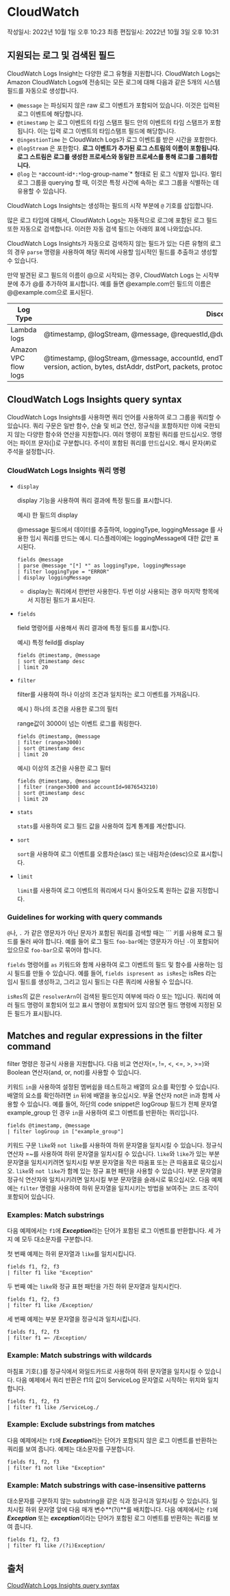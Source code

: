 # CloudWatch

작성일시: 2022년 10월 1일 오후 10:23
최종 편집일시: 2022년 10월 3일 오후 10:31

## 지원되는 로그 및 검색된 필드

CloudWatch Logs Insight는 다양한 로그 유형을 지원합니다. CloudWatch Logs는 Amazon CloudWatch Logs에 전송되는 모든 로그에 대해 다음과 같은 5개의 시스템 필드를 자동으로 생성합니다.

- `@message` 는 파싱되지 않은 raw 로그 이벤트가 포함되어 있습니다. 이것은 입력된 로그 이벤트에 해당합니다.
- `@timestamp` 는 로그 이벤트의 타임 스탬프 필드 안의 이벤트의 타임 스탬프가 포함됩니다. 이는 입력 로그 이벤트의 타임스탬프 필드에 해당합니다.
- `@ingestionTime` 는 CloudWatch Logs가 로그 이벤트를 받은 시간을 포함한다.
- `@logStream` 은 포한함다. **로그 이벤트가 추가된 로그 스트림의 이름이 포함됩니다. 로그 스트림은 로그를 생성한 프로세스와 동일한 프로세스를 통해 로그를 그룹화합니다.**
- `@log` 는 `*`account-id`*:*`log-group-name`* 형태로 된 로그 식발자 입니다. 멀티 로그 그룹을 querying 할 때, 이것은 특정 사건에 속하는 로그 그룹을 식별하는 데 유용할 수 있습니다.

CloudWatch Logs Insights는 생성하는 필드의 시작 부분에 `@` 기호를 삽입합니다.

많은 로그 타입에 대해서, CloudWatch Logs는 자동적으로 로그에 포함된 로그 필드 또한 자동으로 검색합니다. 이러한 자동 검색 필드는 아래의 표에 나와있습니다.

CloudWatch Logs Insights가 자동으로 검색하지 않는 필드가 있는 다른 유형의 로그의 경우 `parse` 명령을 사용하여 해당 쿼리에 사용할 임시적인 필드를 추출하고 생성할 수 있습니다.

만약 발견된 로그 필드의 이름이 @으로 시작되는 경우, CloudWatch Logs 는 시작부분에 추가 @를 추가하여 표시합니다. 예를 들면 @example.com인 필드의 이름은 @@example.com으로 표시된다.

| Log Type | Discovered log fields |
| --- | --- |
| Lambda logs | @timestamp, @logStream, @message, @requestId,@duration, @billedDuration, @type,@maxMemoryUsed, @memorySize|
| Amazon VPC flow logs | @timestamp, @logStream, @message, accountId, endTime, interfaceId, logStatus, startTime, version, action, bytes, dstAddr, dstPort, packets, protocol, srcAddr, srcPort |

## **CloudWatch Logs Insights query syntax**

CloudWatch Logs Insights를 사용하면 쿼리 언어를 사용하여 로그 그룹을 쿼리할 수 있습니다. 쿼리 구문은 일반 함수, 산술 및 비교 연산, 정규식을 포함하지만 이에 국한되지 않는 다양한 함수와 연산을 지원합니다. 
여러 명령이 포함된 쿼리를 만드십시오. 명령어는 파이프 문자(|)로 구분합니다. 
주석이 포함된 쿼리를 만드십시오. 해시 문자(#)로 주석을 설정합니다.


### CloudWatch Logs Insights 쿼리 명령

- `display`
  
    display 기능을 사용하여 쿼리 결과에 특정 필드를 표시합니다.
    
    예시) 한 필드의 display
    
    @message 필드에서 데이터를 추출하여, loggingType, loggingMessage 를 사용한 임시 쿼리를 만드는 예시. 디스플레이에는 loggingMessage에 대한 값만 표시된다.
    
    ```
    fields @message
    | parse @message "[*] *" as loggingType, loggingMessage
    | filter loggingType = "ERROR"
    | display loggingMessage
    ```
    
    - display는 쿼리에서 한번만 사용한다. 두번 이상 사용되는 경우 마지막 항목에서 지정된 필드가 표시된다.
- `fields`
  
    field 명령어를 사용해서 쿼리 결과에 특정 필드를 표시합니다.
    
    예시) 특정 feild를 display
    
    ```
    fields @timestamp, @message
    | sort @timestamp desc
    | limit 20
    ```
    
- `filter`
  
    filter를 사용하여 하나 이상의 조건과 일치하는 로그 이벤트를 가져옵니다.
    
    예시 ) 하나의 조건을 사용한 로그의 필터
    
    range값이 3000이 넘는 이벤트 로그를 쿼링한다.
    
    ```
    fields @timestamp, @message
    | filter (range>3000)
    | sort @timestamp desc
    | limit 20
    ```
    
    예시) 이상의 조건을 사용한 로그 필터
    
    ```
    fields @timestamp, @message
    | filter (range>3000 and accountId=9876543210)
    | sort @timestamp desc
    | limit 20
    ```
    
- `stats`
  
    `stats`를 사용하여 로그 필드 값을 사용하여 집계 통계를 계산합니다.
    
- `sort`
  
    `sort`을 사용하여 로그 이벤트를 오름차순(asc) 또는 내림차순(desc)으로 표시합니다.
    
- `limit`
  
    `limit`를 사용하여 로그 이벤트의 쿼리에서 다시 돌아오도록 원하는 값을 지정합니다.
    
### **Guidelines for working with query commands**

`@`나, `.` 가 같은 영문자가 아닌 문자가 포함된 쿼리를 검색할 때는 ``` 키를 사용해 로그 필드를 둘러 싸야 합니다. 예를 들어 로그 필드 `foo-bar`에는 영문자가 아닌 `-`이 포함되어 있으므로 `foo-bar`으로 묶어야 합니다.

`fields` 명령어를 `as` 키워드와 함께 사용하여 로그 이벤트의 필드 및 함수를 사용하는 임시 필드를 만들 수 있습니다. 예를 들어, `fields ispresent as isRes`는 isRes 라는 임시 필드를 생성하고, 그리고 임시 필드는 다른 쿼리에 사용될 수 있습니다.

`isRes`의 값은 `resolverArn`이 검색된 필드인지 여부에 따라 0 또는 1입니다. 쿼리에 여러 필드 명령이 포함되어 있고 표시 명령이 포함되어 있지 않으면 필드 명령에 지정된 모든 필드가 표시됩니다.

## ****Matches and regular expressions in the filter command****

filter 명령은 정규식 사용을 지원합니다. 다음 비교 연산자(=, !=, <, <=, >, >=)와 Boolean 연산자(and, or, not)를 사용할 수 있습니다.

키워드 `in`을 사용하여 설정된 멤버쉽을 테스트하고 배열의 요소를 확인할 수 있습니다. 배열의 요소를 확인하려면 `in` 뒤에 배열을 놓으십시오. 부울 연산자 not은 in과 함께 사용할 수 있습니다. 예를 들어, 하단의 code snippet은 logGroup 필드가 전체 문자열 example_group 인 경우 `in`을 사용하여 로그 이벤트를 반환하는 쿼리입니다.

```
fields @timestamp, @message
| filter logGroup in ["example_group"]
```

키워드 구문 `like`와 `not like`를 사용하여 하위 문자열을 일치시킬 수 있습니다. 정규식 연산자 =~를 사용하여 하위 문자열을 일치시킬 수 있습니다. `like`와 `like`가 있는 부분 문자열을 일치시키려면 일치시킬 부분 문자열을 작은 따옴표 또는 큰 따옴표로 묶으십시오. `like`와 `not like`가 함께 있는 정규 표현 패턴을 사용할 수 있습니다. 부분 문자열을 정규식 연산자와 일치시키려면 일치시킬 부분 문자열을 슬래시로 묶으십시오. 다음 예제에는 `filter` 명령을 사용하여 하위 문자열을 일치시키는 방법을 보여주는 코드 조각이 포함되어 있습니다.

### **Examples: Match substrings**

다음 예제에서는 `f1`에 ***Exception***라는 단어가 포함된 로그 이벤트를 반환합니다. 세 가지 예 모두 대소문자를 구분합니다.

첫 번째 예제는 하위 문자열과 `like`를 일치시킵니다.

```
fields f1, f2, f3 
| filter f1 like "Exception"
```

두 번째 예는 `like`와 정규 표현 패턴을 가진 하위 문자열과 일치시킨다.

```
fields f1, f2, f3 
| filter f1 like /Exception/
```

세 번째 예제는 부분 문자열을 정규식과 일치시킵니다.

```
fields f1, f2, f3 
| filter f1 =~ /Exception/
```

### **Example: Match substrings with wildcards**

마침표 기호(.)를 정규식에서 와일드카드로 사용하여 하위 문자열을 일치시킬 수 있습니다. 다음 예제에서 쿼리 반환은 f1의 값이 ServiceLog 문자열로 시작하는 위치와 일치합니다.

```
fields f1, f2, f3
| filter f1 like /ServiceLog./
```

### **Example: Exclude substrings from matches**

다음 예제에서는 `f1`에 ***Exception***라는 단어가 포함되지 않은 로그 이벤트를 반환하는 쿼리를 보여 줍니다. 예제는 대소문자를 구분합니다.

```
fields f1, f2, f3 
| filter f1 not like "Exception"
```

### **Example: Match substrings with case-insensitive patterns**

대소문자를 구분하지 않는 substring을 같은 식과 정규식과 일치시킬 수 있습니다. 일치시킬 하위 문자열 앞에 다음 매개 변수**(?i)**를 배치합니다. 다음 예제에서는 `f1`에 ***Exception*** 또는 ***exception***이라는 단어가 포함된 로그 이벤트를 반환하는 쿼리를 보여 줍니다.

```
fields f1, f2, f3 
| filter f1 like /(?i)Exception/
```

## 출처

[CloudWatch Logs Insights query syntax](https://docs.aws.amazon.com/AmazonCloudWatch/latest/logs/CWL_QuerySyntax.html)